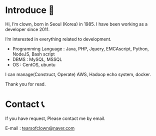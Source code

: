 # Introduce 👋

Hi, I’m clown, born in Seoul (Korea) in 1985.
I have been working as a developer since 2011.

I’m interested in everything related to development.

- Programming Language : Java, PHP, Jquery, EMCAscript, Python, NodeJS, Bash script
- DBMS : MySQL, MSSQL
- OS : CentOS, ubuntu

I can manage(Construct, Operate) AWS, Hadoop echo system, docker.

Thank you for read.

# Contact 📞
If you have request, Please contact me by email.

E-mail : tearsofclown@naver.com

